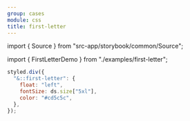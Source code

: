 ```yaml
---
group: cases
module: css
title: first-letter
---
```


import { Source } from "src-app/storybook/common/Source";

import { FirstLetterDemo } from "./examples/first-letter";

<FirstLetterDemo />

```jsx {2}
styled.div({
  "&::first-letter": {
    float: "left",
    fontSize: ds.size["5xl"],
    color: "#cd5c5c",
  },
});
```

<Source path="cases/css/__storybook__/examples/first-letter.tsx" />
